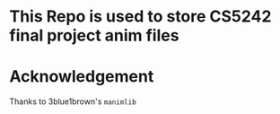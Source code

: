 # This Repo is used to store CS5242 final project anim files


# Acknowledgement

Thanks to 3blue1brown's `manimlib`
